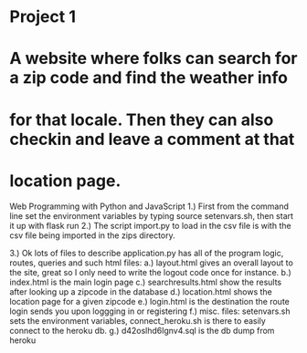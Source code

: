 # Project 1
# A website where folks can search for a zip code and find the weather info
# for that locale.  Then they can also checkin and leave a comment at that
# location page.

Web Programming with Python and JavaScript
1.)  First from the command line set the environment variables by typing
     source setenvars.sh, then start it up with flask run
2.)  The script import.py to load in the csv file is with the csv file
  being imported in the zips directory.

3.)  Ok lots of files to describe
  application.py has all of the program logic, routes, queries and such
  html files:  a.) layout.html gives an overall layout to the site, great so I only need
    to write the logout code once for instance. b.)  index.html is the main login page
    c.)  searchresults.html show the results after looking up a zipcode in the database
    d.)  location.html shows the location page for a given zipcode
    e.)  login.html is the destination the route login sends you upon loggging in or registering
    f.)  misc. files:  setenvars.sh sets the environment variables, connect_heroku.sh
         is there to easily connect to the heroku db.
    g.)  d42oslhd6lgnv4.sql is the db dump from heroku
